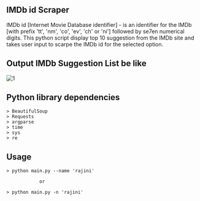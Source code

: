 IMDb id Scraper
------------------------------------------------------------------------------------------------------------------------------------------
IMDb id [Internet Movie Database identifier] - is an identifier for the IMDb [with prefix 'tt', 'nm', 'co', 'ev', 'ch' or 'ni'] followed by se7en numerical digits. This python script display top 10 suggestion from the IMDb site and takes user input to scarpe the IMDb id for the selected option.

Output IMDb Suggestion List be like
------------------------------------------------------------------------------------------------------------------------------------------
![1](https://user-images.githubusercontent.com/47944792/53692764-67bb0800-3dbb-11e9-8e4c-157c380d6375.PNG)

Python library dependencies
------------------------------------------------------------
    > BeautifulSoup
    > Requests
    > argparse
    > time
    > sys
    > re

Usage
------------------------------------------------------------
    > python main.py --name 'rajini'
    
                or 
    
    > python main.py -n 'rajini'
